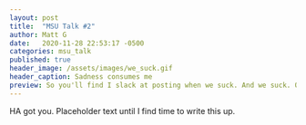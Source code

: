 ```yaml
---
layout: post
title:  "MSU Talk #2"
author: Matt G
date:   2020-11-28 22:53:17 -0500
categories: msu_talk
published: true
header_image: /assets/images/we_suck.gif
header_caption: Sadness consumes me
preview: So you'll find I slack at posting when we suck. And we suck. OR DO WE!? Nah jk, pretty sure we suck. But it's important to keep it in context. While we suck by MSU basketball standards we're still a good bet to make the tournament for a couple reasons. 1. A strong OOC resume, 2. Tom Izzo. I have faith that we can endure and limp across the line into a tournament birth (pls) based on Izzo's brilliant history. That said, if I'm wrong I am fully prepared to accept my sentence of 10 Saturdays without Dr. Pepper.
---
```

HA got you. Placeholder text until I find time to write this up.